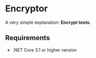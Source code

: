 # Encryptor
A very simple explanation: **Encrypt texts.**
## Requirements
- .NET Core 3.1 or higher version
